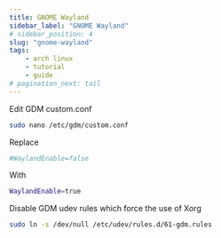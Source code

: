 ```yaml
---
title: GNOME Wayland
sidebar_label: "GNOME Wayland"
# sidebar_position: 4
slug: "gnome-wayland"
tags:
    - arch linux
    - tutorial
    - guide
# pagination_next: tail
---
```


Edit GDM custom.conf
```bash
sudo nano /etc/gdm/custom.conf
```

Replace 
```bash
#WaylandEnable=false
```
With
```bash
WaylandEnable=true
```

Disable GDM udev rules which force the use of Xorg

```bash
sudo ln -s /dev/null /etc/udev/rules.d/61-gdm.rules
```

